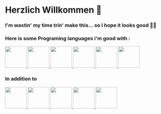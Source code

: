 <h1>Herzlich Willkommen 👋</h1>
<h3>I'm wastin' my time trin' make this... so I hope it looks good 🫡🫡</h3>

<h3>Here is some Programing languages i'm good with :</h3>
<div>
  <a href ="https://github.com/Sherif-lotfy/Some-Py-codes.git">
  <img src="https://cdn.jsdelivr.net/gh/devicons/devicon@latest/icons/python/python-original-wordmark.svg" style="height:70px"/>        
  </a>
  <a href="https://github.com/Sherif-lotfy/Cpp-OOP-DS-.git">
  <img src="https://cdn.jsdelivr.net/gh/devicons/devicon@latest/icons/cplusplus/cplusplus-original.svg" style="height:70px"/>        
  </a>
  <a href="https://github.com/Sherif-lotfy/Front-end-Development.git">
  <img src="https://cdn.jsdelivr.net/gh/devicons/devicon@latest/icons/javascript/javascript-plain.svg" style="height:70px"/>
  <img src="https://cdn.jsdelivr.net/gh/devicons/devicon@latest/icons/html5/html5-original.svg" style="height:70px"/>
  <img src="https://cdn.jsdelivr.net/gh/devicons/devicon@latest/icons/css3/css3-original.svg" style="height:70px"/>
  <img src="https://cdn.jsdelivr.net/gh/devicons/devicon@latest/icons/php/php-original.svg" style="height:70px"/>     
  </a>
</div>
  <h3> In addition to </h3>
  <div>
  <a href="https://github.com/Sherif-lotfy/Front-end-Development.git">
  <img src="https://buttercms.com/static/images/tech_banners/Nextjs.b8a717322c08.png" style="height:70px">
  <img src="https://th.bing.com/th/id/OIP.TH_embfjqt8cAZIDg5JTEQAAAA?rs=1&pid=ImgDetMain" style="height:70px">
  <img src="https://tymly.io/wp-content/uploads/2017/12/node-js-WMFS-for-tymly.png" style="height:70px">
  <img src="https://itguru.vn/blog/wp-content/uploads/2020/06/Express-JS-logo.jpg" style="height:70px">
  </a>
  <a href ="https://github.com/Sherif-lotfy/C207Proj.git">
  <img src="https://errorsea.com/wp-content/uploads/2020/04/mysql.png" style="height:70px">
  </a>
  </div>
<!--
  <img src="" style="height:50px">
**Sherif-lotfy/Sherif-lotfy** is a ✨ _special_ ✨ repository because its `README.md` (this file) appears on your GitHub profile.

Here are some ideas to get you started:

- 🔭 I’m currently working on ...
- 🌱 I’m currently learning ...
- 👯 I’m looking to collaborate on ...
- 🤔 I’m looking for help with ...
- 💬 Ask me about ...
- 📫 How to reach me: ...
- 😄 Pronouns: ...
- ⚡ Fun fact: ...
-->
